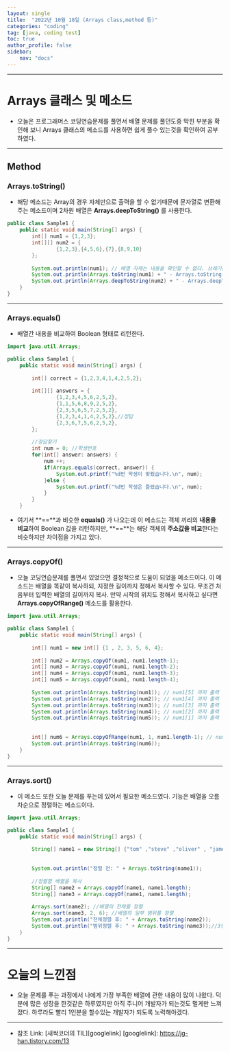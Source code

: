 ```yaml
---
layout: single
title:  "2022년 10월 18일 (Arrays class,method 등)"
categories: "coding"
tag: [java, coding test]
toc: true
author_profile: false
sidebar:
    nav: "docs"
---
```

* * *
# Arrays 클래스 및 메소드

* 오늘은 프로그래머스 코딩연습문제를 풀면서 배열 문제를 풀던도중 막힌 부분을 확인해 보니 Arrays 클래스의 메소드를 사용하면 쉽게 풀수 있는것을 확인하여 공부하였다.

* * *
## Method

### Arrays.toString()
* 해당 메소드는 Array의 경우 자체만으로 출력을 할 수 없기때문에 문자열로 변환해주는 메소드이며 2차원 배열은 **Arrays.deepToString()** 를 사용한다.
```java
public class Sample1 {
	public static void main(String[] args) {
		int[] num1 = {1,2,3};
		int[][] num2 = {
				{1,2,3},{4,5,6},{7},{8,9,10}
		};
		
		System.out.println(num1); // 배열 자체는 내용을 확인할 수 없다. 쓰레기값 출력
		System.out.println(Arrays.toString(num1) + " - Arrays.toString()");//1차원 배열
		System.out.println(Arrays.deepToString(num2) + " - Arrays.deepToString()"); //2차원 배열 출력		
	}
}
```

* * *
### Arrays.equals()
* 배열간 내용을 비교하여 Boolean 형태로 리턴한다.

```java
import java.util.Arrays;

public class Sample1 {
	public static void main(String[] args) {
		
		int[] correct = {1,2,3,4,1,4,2,5,2};
		
		int[][] answers = {
				{1,2,3,4,5,6,2,5,2},
				{1,1,5,6,8,9,2,5,2},
				{2,3,5,6,5,7,2,5,2},
				{1,2,3,4,1,4,2,5,2},//정답
				{2,3,6,7,5,6,2,5,2},				
		};
		
		//정답찾기
		int num = 0; //학생번호
		for(int[] answer: answers) {
			num ++;
			if(Arrays.equals(correct, answer)) {
				System.out.printf("%d번 학생이 맞췄습니다.\n", num);
			}else {
				System.out.printf("%d번 학생은 틀렸습니다.\n", num);
			}			
		}
	}
```

* 여기서 **==**과 비슷한 **equals()** 가 나오는데 이 메소드는 객체 끼리의 **내용을 비교**하여 Boolean 값을 리턴하지만, **==**는 해당 객체의 **주소값을 비교**한다는 비슷하지만 차이점을 가지고 있다.

* * *
### Arrays.copyOf()
* 오늘 코딩연습문제를 풀면서 있었으면 결정적으로 도움이 되었을 메소드이다. 이 메소드는 배열을 똑같이 복사하되, 지정한 길이까지 정해서 복사할 수 있다. 무조건 처음부터 입력한 배열의 길이까지 복사. 만약 시작의 위치도 정해서 복사하고 싶다면 **Arrays.copyOfRange()** 메소드를 활용한다.

```java
import java.util.Arrays;

public class Sample1 {
	public static void main(String[] args) {
		
		int[] num1 = new int[] {1 , 2, 3, 5, 6, 4};
		
		int[] num2 = Arrays.copyOf(num1, num1.length-1);
		int[] num3 = Arrays.copyOf(num1, num1.length-2);
		int[] num4 = Arrays.copyOf(num1, num1.length-3);
		int[] num5 = Arrays.copyOf(num1, num1.length-4);
		
		System.out.println(Arrays.toString(num1)); // num1[5] 까지 출력
		System.out.println(Arrays.toString(num2)); // num1[4] 까지 출력
		System.out.println(Arrays.toString(num3)); // num1[3] 까지 출력
		System.out.println(Arrays.toString(num4)); // num1[2] 까지 출력
		System.out.println(Arrays.toString(num5)); // num1[1] 까지 출력
		
	
		int[] num6 = Arrays.copyOfRange(num1, 1, num1.length-1); // num1[1]~num1[4] 까지 출력
		System.out.println(Arrays.toString(num6));		
	}
}
```

* * *
### Arrays.sort()
* 이 메소드 또한 오늘 문제를 푸는데 있어서 필요한 메소드였다. 기능은 배열을 오름차순으로 정렬하는 메소드이다.

```java
import java.util.Arrays;

public class Sample1 {
	public static void main(String[] args) {
		
		String[] name1 = new String[] {"tom" ,"steve" ,"oliver" , "james", "mike", "bob"};
		
	
		System.out.println("정렬 전: " + Arrays.toString(name1));
		
		//정렬할 배열을 복사
		String[] name2 = Arrays.copyOf(name1, name1.length);
		String[] name3 = Arrays.copyOf(name1, name1.length);
		
		Arrays.sort(name2); //배열의 전체를 정렬
		Arrays.sort(name3, 2, 6); //배열의 일부 범위를 정렬
		System.out.println("전체정렬 후: " + Arrays.toString(name2));
		System.out.println("범위정렬 후: " + Arrays.toString(name3));//3번째 부터 정렬	
	}
}
```

* * *
# 오늘의 느낀점
* 오늘 문제를 푸는 과정에서 나에게 가장 부족한 배열에 관한 내용이 많이 나왔다. 덕분에 많은 성장을 한것같은 하루였지만 아직 주니어 개발자가 되는것도 멀게만 느껴졌다. 하루라도 빨리 1인분을 할수있는 개발자가 되도록 노력해야겠다.

* * *
* 참조
Link: [새싹코더의 TIL][googlelink]
[googlelink]: https://jg-han.tistory.com/13 


